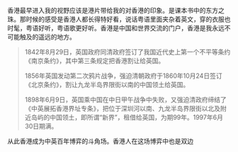 香港最早进入我的视野应该是港片带给我的对香港的印象。是课本书中的东方之珠。那时候的感受是香港人都长得特好看，说话粤语里面夹杂着英文，穿的衣服也时髦，粤语好听，粤语歌更好听。香港是中国和世界交流的门户，香港是我永远不可能触及的遥远的地方。 

> 1842年8月29日，英国政府同清政府签订了我国近代史上第一个不平等条约《南京条约》，其中第三条规定把香港割让给英国。
>
> 1856年英国发动第二次鸦片战争，强迫清朝政府于1860年10月24日签订《北京条约》，割让九龙半岛界限街以南的中国领土给英国。
>
> 1898年6月9日，英国乘中国在中日甲午战争中失败，又强迫清政府缔结了《中英展拓香港界址专条》，把位于深圳河以南、九龙半岛界限街以北及附近岛屿的中国领土，即所谓“新界”，租借给英国，为期99年。1997年6月30日期满。

从此香港成为中英百年博弈的斗角场。香港人在这场博弈中也是双边